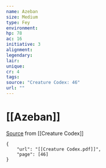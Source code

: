 ```yaml
---
name: Azeban
size: Medium
type: Fey
environment: 
hp: 78
ac: 16
initiative: 3
alignment: 
legendary: 
lair: 
unique: 
cr: 4
tags: 
source: "Creature Codex: 46"
url: ""
---
```

# [[Azeban]]

[Source](zotero://open-pdf/library/items/NTNKJRHG?page=46) from [[Creature Codex]]

```pdf
{
	"url": "[[Creature Codex.pdf]]",
	"page": [46]
}
```

